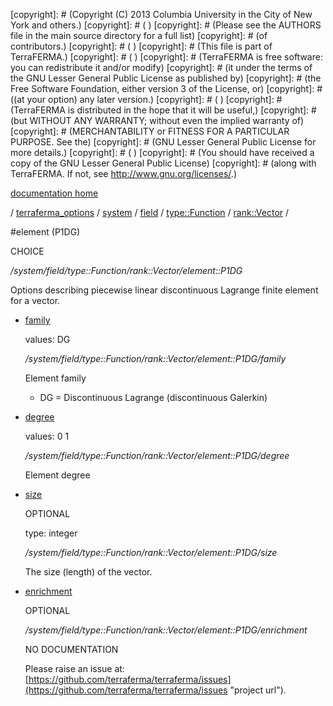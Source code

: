 [copyright]: # (Copyright (C) 2013 Columbia University in the City of New York and others.)
[copyright]: # ( )
[copyright]: # (Please see the AUTHORS file in the main source directory for a full list)
[copyright]: # (of contributors.)
[copyright]: # ( )
[copyright]: # (This file is part of TerraFERMA.)
[copyright]: # ( )
[copyright]: # (TerraFERMA is free software: you can redistribute it and/or modify)
[copyright]: # (it under the terms of the GNU Lesser General Public License as published by)
[copyright]: # (the Free Software Foundation, either version 3 of the License, or)
[copyright]: # ((at your option) any later version.)
[copyright]: # ( )
[copyright]: # (TerraFERMA is distributed in the hope that it will be useful,)
[copyright]: # (but WITHOUT ANY WARRANTY; without even the implied warranty of)
[copyright]: # (MERCHANTABILITY or FITNESS FOR A PARTICULAR PURPOSE. See the)
[copyright]: # (GNU Lesser General Public License for more details.)
[copyright]: # ( )
[copyright]: # (You should have received a copy of the GNU Lesser General Public License)
[copyright]: # (along with TerraFERMA. If not, see <http://www.gnu.org/licenses/>.)

[documentation home](https://github.com/terraferma/terraferma/wiki/Documentation)

/ [terraferma_options](../../../../../terraferma_options.md) / [system](../../../../system.md) / [field](../../../field.md) / [type::Function](../../type__Function.md) / [rank::Vector](../rank__Vector.md) /

#element (P1DG)

CHOICE 

*/system/field/type::Function/rank::Vector/element::P1DG*

Options describing piecewise linear discontinuous Lagrange finite element for a vector.

* [family](element__P1DG/family.md "child")

    values: DG

    */system/field/type::Function/rank::Vector/element::P1DG/family*

    Element family
    
    - DG = Discontinuous Lagrange (discontinuous Galerkin)

* [degree](element__P1DG/degree.md "child")

    values: 0 1

    */system/field/type::Function/rank::Vector/element::P1DG/degree*

    Element degree

* [size](element__P1DG/size.md "child")

    OPTIONAL 

    type: integer

    */system/field/type::Function/rank::Vector/element::P1DG/size*

    The size (length) of the vector.

* [enrichment](element__P1DG/enrichment.md "child")

    OPTIONAL 

    */system/field/type::Function/rank::Vector/element::P1DG/enrichment*

    NO DOCUMENTATION

    Please raise an issue at: [https://github.com/terraferma/terraferma/issues](https://github.com/terraferma/terraferma/issues "project url").

[autogenerated]: # (This file was automatically generated from the schema file:/home/cwilson/repos/github/TerraFERMA/TerraFERMA/buckettools/schemas/element.rng.)

